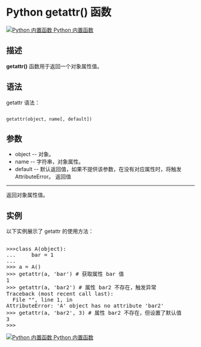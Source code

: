 Python getattr() 函数
===================

 [![Python 内置函数](../images/up.gif)
 Python 内置函数](python-built-in-functions.html)


  描述
--

 **getattr()** 函数用于返回一个对象属性值。

 语法
--

 getattr 语法：

 
```

getattr(object, name[, default])

```

 参数
--

  * object -- 对象。
 * name -- 字符串，对象属性。
 * default -- 默认返回值，如果不提供该参数，在没有对应属性时，将触发 AttributeError。
  返回值
---

 返回对象属性值。

 实例
--

 以下实例展示了 getattr 的使用方法：

  <pre>

>>>class A(object):
...     bar = 1
... 
>>> a = A()
>>> getattr(a, 'bar') # 获取属性 bar 值
1
>>> getattr(a, 'bar2') # 属性 bar2 不存在，触发异常
Traceback (most recent call last):
  File "<stdin>", line 1, in <module>
AttributeError: 'A' object has no attribute 'bar2'
>>> getattr(a, 'bar2', 3) # 属性 bar2 不存在，但设置了默认值
3
>>>
</pre>

 [![Python 内置函数](../images/up.gif)
 Python 内置函数](python-built-in-functions.html)